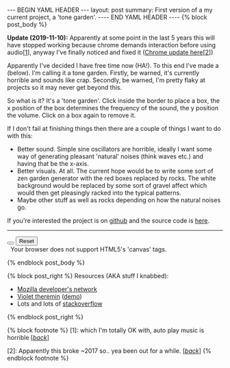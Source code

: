 --- BEGIN YAML HEADER ---
layout: post
summary: First version of a my current project, a 'tone garden'.
---- END YAML HEADER ----
{% block post_body %}

**Update (2019-11-10):** Apparently at some point in the last 5 years this will have stopped working because chrome demands interaction before using audio[[1](#footnote1)<a id="jumpback1"></a>], anyway I've finally noticed and fixed it ([Chrome update here](https://developers.google.com/web/updates/2017/09/autoplay-policy-changes#webaudio)[[2](#footnote2)<a id="jumpback2"></a>])

Apparently I've decided I have free time now (HA!). To this end I've made a (below). I'm calling it a tone garden. Firstly, be warned, it's currently horrible and sounds like crap. Secondly, be warned, I'm pretty flaky at projects so it may never get beyond this.

So what is it? It's a 'tone garden'. Click inside the border to place a box, the x position of the box determines the frequency of the sound, the y position the volume. Click on a box again to remove it.

If I don't fail at finishing things then there are a couple of things I want to do with this:

 * Better sound. Simple sine oscillators are horrible, ideally I want some way of generating pleasant 'natural' noises (think waves etc.) and having that be the x-axis.
 * Better visuals. At all. The current hope would be to write some sort of zen garden generator with the red boxes replaced by rocks. The white background would be replaced by some sort of gravel affect which would then get pleasingly racked into the typical patterns.
 * Maybe other stuff as well as rocks depending on how the natural noises go.

If you're interested the project is on [github](https://github.com/SamLR/tone_garden "hub it!") and the source code is [here](../docs/tone-garden.js "sourcey!").

------

<div>
    <!-- Start it muted -->
    <button class="btn btn-default" id="mute" data-muted="true"></button>
    <button class="btn btn-default" id="reset">Reset</button>
</div>
&nbsp;
<canvas id="garden">
    Your browser does not support HTML5's 'canvas' tags.
</canvas>
<script src="../docs/tone-garden.js"></script>

{% endblock post_body %}

{% block post_right %}
Resources (AKA stuff I knabbed):

* [Mozilla developer's network](https://developer.mozilla.org/en-US/docs/Web/API/AudioContext "because why wouldn't you use them?")
* [Violet theremin](https://github.com/mdn/violent-theremin/blob/gh-pages/scripts/app.js "more hubs!") ([demo](http://mdn.github.io/violent-theremin/ "pretty!"))
* Lots and lots of [stackoverflow](http://stackoverflow.com/ "can't remember them all")

{% endblock post_right %}

{% block footnote %}
[1<a id="footnote1"></a>]: which I'm totally OK with, auto play music is horrible [[*back*](#jumpback1)]

[2<a id="footnote2"></a>]: Apparently this broke ~2017 so.. yea been out for a while. [[*back*](#jumpback2)]
{% endblock footnote %}
